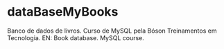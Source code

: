 # dataBaseMyBooks
 Banco de dados de livros. Curso de MySQL pela Bóson Treinamentos em Tecnologia. EN: Book database. MySQL course.
